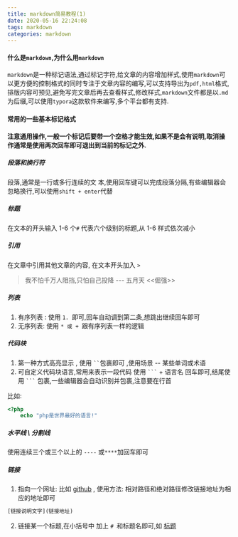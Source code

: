 ```yaml
---
title: markdown简易教程(1)
date: 2020-05-16 22:24:08
tags: markdown
categories: markdown
---
```


#### 	什么是`markdown`,为什么用`markdown`

`markdown`是一种标记语法,通过标记字符,给文章的内容增加样式,使用`markdown`可以更方便的控制格式的同时专注于文章内容的编写,可以支持导出为`pdf,html`格式,排版内容可预见,避免写完文章后再去查看样式,修改样式,`markdown`文件都是以`.md`为后缀,可以使用`typora`这款软件来编写,多个平台都有支持.

<!--more-->

#### 常用的一些基本标记格式

**注意通用操作,一般一个标记后要带一个空格才能生效,如果不是会有说明,取消操作通常是使用两次回车即可退出到当前的标记之外.**

##### 段落和换行符

段落,通常是一行或多行连续的文 本,使用回车键可以完成段落分隔,有些编辑器会忽略换行,可以使用`shift + enter`代替

##### 标题

在文本的开头输入 1-6 个`#` 代表六个级别的标题,从 1-6 样式依次减小

##### 引用

在文章中引用其他文章的内容, 在文本开头加入 `>  `

> 我不怕千万人阻挡,只怕自己投降		---  五月天 <<倔强>>

##### 列表

1. 有序列表 : 使用 `1. `即可,回车自动调到第二条,想跳出继续回车即可
2. 无序列表: 使用 `* 或 + `跟有序列表一样的逻辑

##### 代码块

1. 第一种方式高亮显示 , 使用 ` `` `包裹即可 ,使用场景 -- 某些单词或术语
2. 可自定义代码块语言,常用来表示一段代码 使用 ` ``` ` + 语言名 回车即可,结尾使用 ` ``` ` 包裹,一些编辑器会自动识别并包裹,注意要在行首

比如: 

```php
<?php
    echo "php是世界最好的语言!"
```

##### 水平线 \\ 分割线

使用连续三个或三个以上的 `----` 或`****`加回车即可

##### 链接

1. 指向一个网址: 比如 [github](https://github.com) , 使用方法: 相对路径和绝对路径修改链接地址为相应的地址即可

```html
[链接说明文字](链接地址)
```

2. 链接某一个标题,在小括号中 加上 `# `和标题名即可,如 [标题](#标题)











